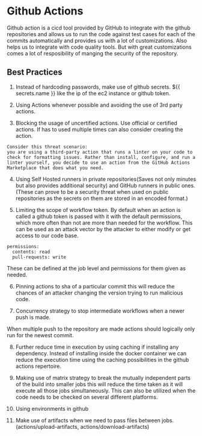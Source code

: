# Github Actions

Github action is a cicd tool provided by GitHub to integrate with the github repositories and allows us to run the code against test cases for each of the commits automatically and provides us with a lot of customizations. Also helps us to integrate with code quality tools.
But with great customizations comes a lot of resposibility of manging the security of the repository.

## Best Practices

1. Instead of hardcoding passwords, make use of github secrets. ${{ secrets.name }} like the ip of the ec2 instance or github token.

2. Using Actions whenever possible and avoiding the use of 3rd party actions.

3. Blocking the usage of uncertified actions. Use official or certified actions. If has to used multiple times can also consider creating the action.

```
Consider this threat scenario: 
you are using a third-party action that runs a linter on your code to check for formatting issues. Rather than install, configure, and run a linter yourself, you decide to use an action from the GitHub Actions Marketplace that does what you need.
```

4. Using Self Hosted runners in private repositories(Saves not only minutes but also provides additional security) and GitHub runners in public ones. (These can prove to be a security threat when used on public repositories as the secrets on them are stored in an encoded format.)

5. Limiting the scope of workflow token.
By default when an action is called a github token is passed with it with the default permissions, which more often than not are more than needed for the workflow. This can be used as an attack vector by the attacker to either modify or get access to our code base. 

```
permissions:
  contents: read
  pull-requests: write
```

These can be defined at the job level and permissions for them given as needed.

6. Pinning actions to sha of a particular commit this will reduce the chances of an attacker changing the version trying to run malicious code.

7. Concurrency strategy to stop intermediate workflows when a newer push is made.

When multiple push to the repository are made actions should logically only run for the newest commit.

8. Further reduce time in execution by using caching if installing any dependency.
Instead of installing inside the docker container we can reduce the execution time using the caching possibilities in the github actions repertoire.

9. Making use of matrix strategy to break the mutually independent parts of the build into smaller jobs this will reduce the time taken as it will execute all those jobs simultaneously. This can also be utilized when the code needs to be checked on several different platforms.

10. Using environments in github 

11. Make use of artifacts when we need to pass files between jobs. (actions/upload-artifacts, actions/download-artifacts)